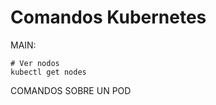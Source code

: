 # Comandos Kubernetes

MAIN:

```
# Ver nodos
kubectl get nodes
```


COMANDOS SOBRE UN POD
```
```
